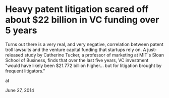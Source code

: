 # Heavy patent litigation scared off about $22 billion in VC funding over 5 years
Turns out there is a very real, and very negative, correlation between 
patent troll lawsuits and the venture capital funding that startups rely
 on. A just-released study by
 Catherine Tucker, a professor of marketing at MIT's Sloan School of 
Business, finds that over the last five years, VC investment "would have
 likely been $21.772 billion higher... but for litigation brought by 
frequent litigators."








at

June 27, 2014















